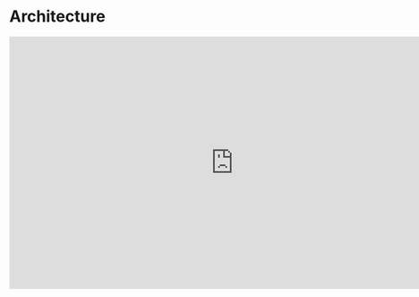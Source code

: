 # Architecture

<iframe style="border:none" width="800" height="450" src="https://whimsical.com/embed/7HQDQdu8TQsmEeBMKmiVjq@7YNFXnKbYtDCyq9aH5kSv"></iframe>
